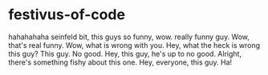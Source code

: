 # festivus-of-code
hahahahaha seinfeld bit, this guys so funny, wow. really funny guy. Wow, that's real funny. Wow, what is wrong with you. Hey, what the heck is wrong this guy? This guy. No good. Hey, this guy, he's up to no good. Alright, there's something fishy about this one. Hey, everyone, this guy. Ha!
